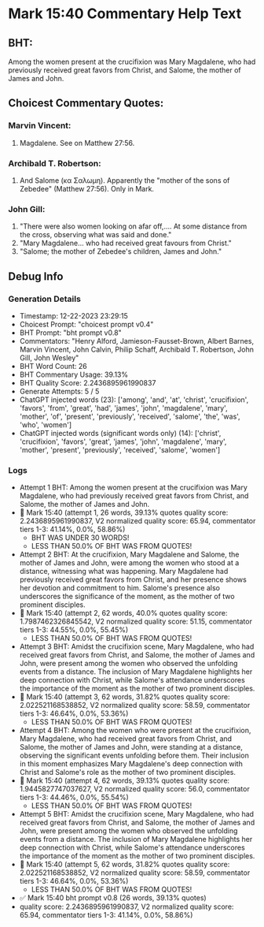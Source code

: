 # Mark 15:40 Commentary Help Text

## BHT:
Among the women present at the crucifixion was Mary Magdalene, who had previously received great favors from Christ, and Salome, the mother of James and John.

## Choicest Commentary Quotes:
### Marvin Vincent:
1. Magdalene. See on Matthew 27:56.


### Archibald T. Robertson:
1.  And Salome (κα Σαλωμη). Apparently the "mother of the sons of Zebedee" (Matthew 27:56). Only in Mark. 


### John Gill:
1. "There were also women looking on afar off,.... At some distance from the cross, observing what was said and done."
2. "Mary Magdalene... who had received great favours from Christ."
3. "Salome; the mother of Zebedee's children, James and John."


## Debug Info
### Generation Details
- Timestamp: 12-22-2023 23:29:15
- Choicest Prompt: "choicest prompt v0.4"
- BHT Prompt: "bht prompt v0.8"
- Commentators: "Henry Alford, Jamieson-Fausset-Brown, Albert Barnes, Marvin Vincent, John Calvin, Philip Schaff, Archibald T. Robertson, John Gill, John Wesley"
- BHT Word Count: 26
- BHT Commentary Usage: 39.13%
- BHT Quality Score: 2.2436895961990837
- Generate Attempts: 5 / 5
- ChatGPT injected words (23):
	['among', 'and', 'at', 'christ', 'crucifixion', 'favors', 'from', 'great', 'had', 'james', 'john', 'magdalene', 'mary', 'mother', 'of', 'present', 'previously', 'received', 'salome', 'the', 'was', 'who', 'women']
- ChatGPT injected words (significant words only) (14):
	['christ', 'crucifixion', 'favors', 'great', 'james', 'john', 'magdalene', 'mary', 'mother', 'present', 'previously', 'received', 'salome', 'women']

### Logs
- Attempt 1 BHT: Among the women present at the crucifixion was Mary Magdalene, who had previously received great favors from Christ, and Salome, the mother of James and John.
- 🔄 Mark 15:40 (attempt 1, 26 words, 39.13% quotes quality score: 2.2436895961990837, V2 normalized quality score: 65.94, commentator tiers 1-3: 41.14%, 0.0%, 58.86%) 
	- BHT WAS UNDER 30 WORDS! 
	- LESS THAN 50.0% OF BHT WAS FROM QUOTES!
- Attempt 2 BHT: At the crucifixion, Mary Magdalene and Salome, the mother of James and John, were among the women who stood at a distance, witnessing what was happening. Mary Magdalene had previously received great favors from Christ, and her presence shows her devotion and commitment to him. Salome's presence also underscores the significance of the moment, as the mother of two prominent disciples.
- 🔄 Mark 15:40 (attempt 2, 62 words, 40.0% quotes quality score: 1.7987462326845542, V2 normalized quality score: 51.15, commentator tiers 1-3: 44.55%, 0.0%, 55.45%) 
	- LESS THAN 50.0% OF BHT WAS FROM QUOTES!
- Attempt 3 BHT: Amidst the crucifixion scene, Mary Magdalene, who had received great favors from Christ, and Salome, the mother of James and John, were present among the women who observed the unfolding events from a distance. The inclusion of Mary Magdalene highlights her deep connection with Christ, while Salome's attendance underscores the importance of the moment as the mother of two prominent disciples.
- 🔄 Mark 15:40 (attempt 3, 62 words, 31.82% quotes quality score: 2.022521168538852, V2 normalized quality score: 58.59, commentator tiers 1-3: 46.64%, 0.0%, 53.36%) 
	- LESS THAN 50.0% OF BHT WAS FROM QUOTES!
- Attempt 4 BHT: Among the women who were present at the crucifixion, Mary Magdalene, who had received great favors from Christ, and Salome, the mother of James and John, were standing at a distance, observing the significant events unfolding before them. Their inclusion in this moment emphasizes Mary Magdalene's deep connection with Christ and Salome's role as the mother of two prominent disciples.
- 🔄 Mark 15:40 (attempt 4, 62 words, 39.13% quotes quality score: 1.9445827747037627, V2 normalized quality score: 56.0, commentator tiers 1-3: 44.46%, 0.0%, 55.54%) 
	- LESS THAN 50.0% OF BHT WAS FROM QUOTES!
- Attempt 5 BHT: Amidst the crucifixion scene, Mary Magdalene, who had received great favors from Christ, and Salome, the mother of James and John, were present among the women who observed the unfolding events from a distance. The inclusion of Mary Magdalene highlights her deep connection with Christ, while Salome's attendance underscores the importance of the moment as the mother of two prominent disciples.
- 🔄 Mark 15:40 (attempt 5, 62 words, 31.82% quotes quality score: 2.022521168538852, V2 normalized quality score: 58.59, commentator tiers 1-3: 46.64%, 0.0%, 53.36%) 
	- LESS THAN 50.0% OF BHT WAS FROM QUOTES!
- ✅ Mark 15:40 bht prompt v0.8 (26 words, 39.13% quotes)
- quality score: 2.2436895961990837, V2 normalized quality score: 65.94, commentator tiers 1-3: 41.14%, 0.0%, 58.86%)